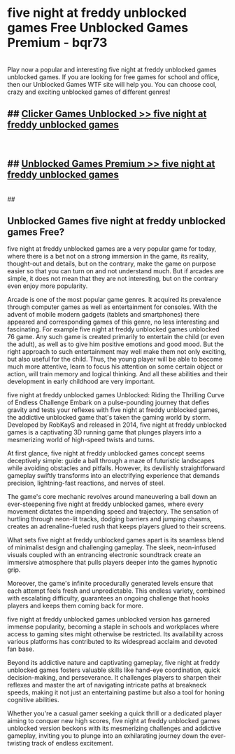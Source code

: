 # five night at freddy unblocked games  Free Unblocked Games Premium - bqr73 <br>
<br>
Play now a popular and interesting five night at freddy unblocked games unblocked games. If you are looking for free games for school and office, then our Unblocked Games WTF site will help you. You can choose cool, crazy and exciting unblocked games of different genres!


## ##  [Clicker Games Unblocked >> five night at freddy unblocked games](http://freeplayer.one?title=five_night_at_freddy_unblocked_games&ref=UGames)
  <br>

##  ## [Unblocked Games Premium >> five night at freddy unblocked games](http://freeplayer.one?title=five_night_at_freddy_unblocked_games&ref=UGames)
  <br>
  ##



## Unblocked Games five night at freddy unblocked games Free?

five night at freddy unblocked games are a very popular game for today, where there is a bet not on a strong immersion in the game, its reality, thought-out and details, but on the contrary, make the game on purpose easier so that you can turn on and not understand much. But if arcades are simple, it does not mean that they are not interesting, but on the contrary even enjoy more popularity.

Arcade is one of the most popular game genres. It acquired its prevalence through computer games as well as entertainment for consoles. With the advent of mobile modern gadgets (tablets and smartphones) there appeared and corresponding games of this genre, no less interesting and fascinating. For example five night at freddy unblocked games unblocked 76 game. Any such game is created primarily to entertain the child (or even the adult), as well as to give him positive emotions and good mood. But the right approach to such entertainment may well make them not only exciting, but also useful for the child. Thus, the young player will be able to become much more attentive, learn to focus his attention on some certain object or action, will train memory and logical thinking. And all these abilities and their development in early childhood are very important.

five night at freddy unblocked games Unblocked: Riding the Thrilling Curve of Endless Challenge
Embark on a pulse-pounding journey that defies gravity and tests your reflexes with five night at freddy unblocked games, the addictive unblocked game that's taken the gaming world by storm. Developed by RobKayS and released in 2014, five night at freddy unblocked games is a captivating 3D running game that plunges players into a mesmerizing world of high-speed twists and turns.

At first glance, five night at freddy unblocked games concept seems deceptively simple: guide a ball through a maze of futuristic landscapes while avoiding obstacles and pitfalls. However, its devilishly straightforward gameplay swiftly transforms into an electrifying experience that demands precision, lightning-fast reactions, and nerves of steel.

The game's core mechanic revolves around maneuvering a ball down an ever-steepening five night at freddy unblocked games, where every movement dictates the impending speed and trajectory. The sensation of hurtling through neon-lit tracks, dodging barriers and jumping chasms, creates an adrenaline-fueled rush that keeps players glued to their screens.

What sets five night at freddy unblocked games apart is its seamless blend of minimalist design and challenging gameplay. The sleek, neon-infused visuals coupled with an entrancing electronic soundtrack create an immersive atmosphere that pulls players deeper into the games hypnotic grip.

Moreover, the game's infinite procedurally generated levels ensure that each attempt feels fresh and unpredictable. This endless variety, combined with escalating difficulty, guarantees an ongoing challenge that hooks players and keeps them coming back for more.

five night at freddy unblocked games unblocked version has garnered immense popularity, becoming a staple in schools and workplaces where access to gaming sites might otherwise be restricted. Its availability across various platforms has contributed to its widespread acclaim and devoted fan base.

Beyond its addictive nature and captivating gameplay, five night at freddy unblocked games fosters valuable skills like hand-eye coordination, quick decision-making, and perseverance. It challenges players to sharpen their reflexes and master the art of navigating intricate paths at breakneck speeds, making it not just an entertaining pastime but also a tool for honing cognitive abilities.

Whether you're a casual gamer seeking a quick thrill or a dedicated player aiming to conquer new high scores, five night at freddy unblocked games unblocked version beckons with its mesmerizing challenges and addictive gameplay, inviting you to plunge into an exhilarating journey down the ever-twisting track of endless excitement.